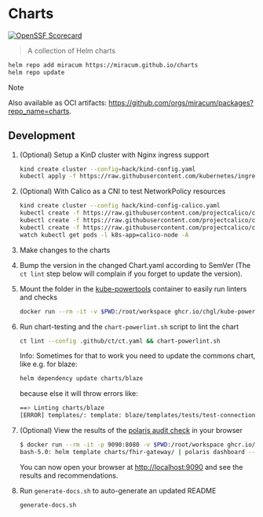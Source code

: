 # Charts

[![OpenSSF Scorecard](https://api.securityscorecards.dev/projects/github.com/miracum/charts/badge)](https://api.securityscorecards.dev/projects/github.com/miracum/charts)

> A collection of Helm charts

```sh
helm repo add miracum https://miracum.github.io/charts
helm repo update
```

> [!NOTE]
> Also available as OCI artifacts: <https://github.com/orgs/miracum/packages?repo_name=charts>.

## Development

1. (Optional) Setup a KinD cluster with Nginx ingress support

   ```sh
   kind create cluster --config=hack/kind-config.yaml
   kubectl apply -f https://raw.githubusercontent.com/kubernetes/ingress-nginx/master/deploy/static/provider/kind/deploy.yaml
   ```

1. (Optional) With Calico as a CNI to test NetworkPolicy resources

   ```sh
   kind create cluster --config hack/kind-config-calico.yaml
   kubectl create -f https://raw.githubusercontent.com/projectcalico/calico/v3.30.2/manifests/operator-crds.yaml
   kubectl create -f https://raw.githubusercontent.com/projectcalico/calico/v3.30.2/manifests/tigera-operator.yaml
   kubectl create -f https://raw.githubusercontent.com/projectcalico/calico/v3.30.2/manifests/custom-resources.yaml
   watch kubectl get pods -l k8s-app=calico-node -A
   ```

1. Make changes to the charts

1. Bump the version in the changed Chart.yaml according to SemVer (The `ct lint` step below will complain if you forget to update the version).

1. Mount the folder in the [kube-powertools](https://github.com/chgl/kube-powertools) container to easily run linters and checks

   ```sh
   docker run --rm -it -v $PWD:/root/workspace ghcr.io/chgl/kube-powertools:v2.4.16@sha256:3043a547b279300228a34b2addd1d5c612035d4a718cb10b6c3613fb08a8e48c
   ```

1. Run chart-testing and the `chart-powerlint.sh` script to lint the chart

   ```sh
   ct lint --config .github/ct/ct.yaml && chart-powerlint.sh
   ```

   Info: Sometimes for that to work you need to update the commons chart, like e.g. for blaze:

   ```sh
   helm dependency update charts/blaze
   ```

   because else it will throw errors like:

   ```sh
   ==> Linting charts/blaze
   [ERROR] templates/: template: blaze/templates/tests/test-connection.yaml:25:21: executing "blaze/templates/tests/test-connection.yaml" at <include "common.resources.preset" (dict "type" .Values.tests.resourcesPreset)>: error calling include: template: no template "common.resources.preset" associated with template "gotpl"
   ```

1. (Optional) View the results of the [polaris audit check](https://github.com/FairwindsOps/polaris) in your browser

   ```sh
   $ docker run --rm -it -p 9090:8080 -v $PWD:/root/workspace ghcr.io/chgl/kube-powertools:v2.4.16@sha256:3043a547b279300228a34b2addd1d5c612035d4a718cb10b6c3613fb08a8e48c
   bash-5.0: helm template charts/fhir-gateway/ | polaris dashboard --config .polaris.yaml --audit-path -
   ```

   You can now open your browser at <http://localhost:9090> and see the results and recommendations.

1. Run `generate-docs.sh` to auto-generate an updated README

   ```sh
   generate-docs.sh
   ```
